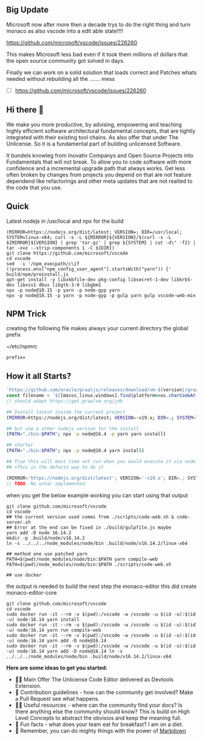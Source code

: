 ## Big Update 
Microsoft now after more then a decade trys to do the right thing and turn monaco as also vscode into a edit able state!!!!

https://github.com/microsoft/vscode/issues/226260

This makes Microsoft less bad even if it took them millions of dollars that the open source community got solved in days. 

Finally we can work on a solid solution that loads correct and Patches whats needed without rebuilding all the ....... mess

- [ ] https://github.com/microsoft/vscode/issues/226260



## Hi there 👋
We make you more productive, by advising, empowering and teaching highly efficient software architectural fundamental concepts, 
that are tightly integrated with their existing tool chains. As also offer that under The Unlicense. So it is a fundamental part
of building unlicensed Software.

It bundels knowleg from Inovativ Companys and Open Source Projects into Fundamentals that will not break. To allow you to code software
with more confidence and a incremental upgrade path that always works. Get less often broken by changes from projects you depend on that
are not feature dependend like refactorings and other meta updates that are not realted to the code that you use.

## Quick

Latest nodejs in /usr/local and npx for the build
```
(MIRROR=https://nodejs.org/dist/latest; VERSION=; DIR=/usr/local; SYSTEM=linux-x64; curl -s -L ${MIRROR}${VERSION}/$(curl -s -L ${MIRROR}${VERSION} | grep 'tar.gz' | grep ${SYSTEM} | cut -d\" -f2) | tar -xvz --strip-components 1 -C ${DIR})
git clone https://github.com/microsoft/vscode
cd vscode
sed  -i '/npm_execpath/c\if (!process.env["npm_config_user_agent"].startsWith("yarn")) {' build/npm/preinstall.js
apt-get install -y libxkbfile-dev pkg-config libsecret-1-dev libkrb5-dev libxss1 dbus libgtk-3-0 libgbm1 
npx -p node@18.15 -p yarn -p node-gyp yarn
npx -p node@18.15 -p yarn -p node-gyp -p gulp yarn gulp vscode-web-min
```



## NPM Trick
creating the following file makes always your current directory the global prefix

~/etc/npmrc
```
prefix=
```

## How it all Starts?
```js
`https://github.com/oracle/graaljs/releases/download/vm-${version}/graaljs-${version}-${fileName}-amd64.${ext}`;
const filename = `${[macos,linux,windows].find(platform=>os.charCodeAt() === platform.charCodeAt())}-${[['arm','aarch64'], ['amd','amd64']].find(([contains,is])==>os.indexOf(contains))[1]}.${os.startsWith('win') ? 'zip' : 'tar.gz'}`;
// should adopt https://get.graalvm.org/jdk

```


```sh
## Install latest inside the current project
(MIRROR=https://nodejs.org/dist/latest; VERSION=-v19.x; DIR=.; SYSTEM=linux-x64; FILENAME=$(curl -s -L ${MIRROR}${VERSION} | grep 'tar.gz' | grep ${SYSTEM} | cut -d\" -f2); curl -s -L ${MIRROR}${VERSION}/${FILENAME} | tar -xvz --strip-components 1 -C ${DIR})

## but use a other nodejs version for the install
(PATH="./bin:$PATH"; npx -p node@16.4 -p yarn yarn install)

## shorter
(PATH="./bin:$PATH"; npx -p node@16.4 yarn install)

## True this will most time not run when you would execute it via node but your packaging for none nodejs usage 
## >This is the defacto way to do it
```

```ts
(MIRROR='https://nodejs.org/dist/latest'; VERSION='-v19.x'; DIR=.; SYSTEM='linux-x64'; FILENAME=${(await (await fetch(`${MIRROR}${VERSION}`)).text()).split('\n').find(line=>line.indexOf(SYSTEM) && line.indexOf('tar.gz')).split('"')[1]}; fetch(`${MIRROR}${VERSION}/${FILENAME}`).then(data=>data.body.pipeThrough(new DecompressionStream('gzip'))))
// TODO: No untar implemented.
```


when you get the below example working you can start using that output 
```
git clone github.com/microsoft/vscode
cd vscode
## the current version used comes from ./scripts/code-web.sh & code-server.sh 
## Error at the end can be fixed in ./build/gulpfile.js maybe
yarn add -D node 16.14.2
mkdir -p .build/node/v16.14.2
ln -s ../../../node_modules/node/bin .build/node/v16.14.2/linux-x64

## method one use patched yarn
PATH=$(pwd)/node_modules/node/bin:$PATH yarn compile-web
PATH=$(pwd)/node_modules/node/bin:$PATH ./scripts/code-web.sh

## use docker

```

the output is needed to build the next step the monaco-editor this did create monaco-editor-core

```
git clone github.com/microsoft/vscode
cd vscode
sudo docker run -it --rm -v $(pwd):/vscode -w /vscode -u $(id -u):$(id -u) node:16.14 yarn install 
sudo docker run -it --rm -v $(pwd):/vscode -w /vscode -u $(id -u):$(id -u) node:16.14 yarn run compile-web
sudo docker run -it --rm -v $(pwd):/vscode -w /vscode -u $(id -u):$(id -u) node:16.14 yarn add -D node@16.14
sudo docker run -it --rm -v $(pwd):/vscode -w /vscode -u $(id -u):$(id -u) node:16.14 yarn add -D node@16.14 ln -s ../../../node_modules/node/bin .build/node/v16.14.2/linux-x64
```


**Here are some ideas to get you started:**

- 🙋‍♀️ Main Offer The Unlicense Code Editor delivered as Devtools Extension.
- 🌈 Contribution guidelines - how can the community get involved?
Make a Pull Request see what happens.
- 👩‍💻 Useful resources - where can the community find your docs? Is there anything else the community should know?
This is build on High Level Concepts to abstract the obvisios and keep the meaning full.
- 🍿 Fun facts - what does your team eat for breakfast?
I am on a diet.
- 🧙 Remember, you can do mighty things with the power of [Markdown](https://docs.github.com/github/writing-on-github/getting-started-with-writing-and-formatting-on-github/basic-writing-and-formatting-syntax)

